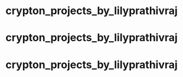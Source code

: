 # crypton_projects_by_lilyprathivraj
# crypton_projects_by_lilyprathivraj
# crypton_projects_by_lilyprathivraj
